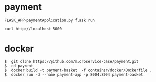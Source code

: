 # payment

```python
FLASK_APP=paymentApplication.py flask run
```

```
curl http://localhost:5000
```


# docker 
```
$  git clone https://github.com/microservice-base/payment.git
$  cd payment
$  docker build -t payment-basket  -f container/docker/Dockerfile . 
$  docker run -d --name payment-app -p 8004:8004 payment-basket
```
